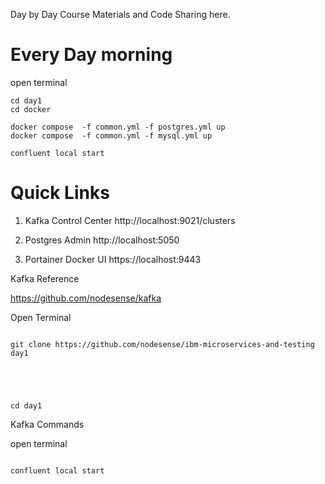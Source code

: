 Day by Day Course Materials and Code Sharing here.

# Every Day morning

open terminal 

```
cd day1
cd docker

docker compose  -f common.yml -f postgres.yml up
docker compose  -f common.yml -f mysql.yml up

confluent local start
```


# Quick Links


1. Kafka Control Center  http://localhost:9021/clusters

2. Postgres Admin    http://localhost:5050

3. Portainer Docker UI   https://localhost:9443 


Kafka Reference

https://github.com/nodesense/kafka



Open Terminal 

```

git clone https://github.com/nodesense/ibm-microservices-and-testing  day1





cd day1
```

Kafka Commands


open terminal 


```

confluent local start

```


